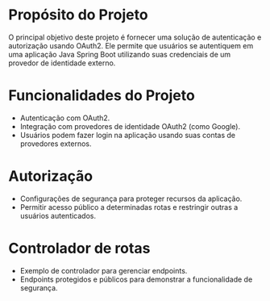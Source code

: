 # Propósito do Projeto
O principal objetivo deste projeto é fornecer uma solução de autenticação e autorização usando OAuth2. Ele permite que usuários se autentiquem em uma aplicação Java Spring Boot utilizando suas credenciais de um provedor de identidade externo.

# Funcionalidades do Projeto
* Autenticação com OAuth2.
* Integração com provedores de identidade OAuth2 (como Google).
* Usuários podem fazer login na aplicação usando suas contas de provedores externos.

# Autorização
* Configurações de segurança para proteger recursos da aplicação.
* Permitir acesso público a determinadas rotas e restringir outras a usuários autenticados.

# Controlador de rotas 
* Exemplo de controlador para gerenciar endpoints.
* Endpoints protegidos e públicos para demonstrar a funcionalidade de segurança.

